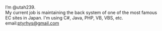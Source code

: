 I’m @utah239.  
My current job is maintaining the back system of one of the most famous EC sites in Japan. 
I'm using C#, Java, PHP, VB, VBS, etc.  
email:ptyrhys@gmail.com 

<!---
utah239/utah239 is a ✨ special ✨ repository because its `README.md` (this file) appears on your GitHub profile.
You can click the Preview link to take a look at your changes.
--->
